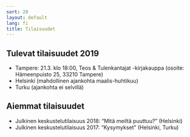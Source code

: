 ```yaml
---
sort: 20
layout: default
lang: fi
title: Tilaisuudet
---
```


## Tulevat tilaisuudet 2019

* Tampere: 21.3. klo 18:00, Teos & Tulenkantajat -kirjakauppa (osoite: Hämeenpuisto 25, 33210 Tampere)
* Helsinki (mahdollinen ajankohta maalis-huhtikuu) 
* Turku (ajankohta ei selvillä)

## Aiemmat tilaisuudet

* Julkinen keskustelutilaisuus 2018: “Mitä meiltä puuttuu?” (Helsinki) 
* Julkinen keskustelutilaisuus 2017: “Kysymykset” (Helsinki, Turku) 
